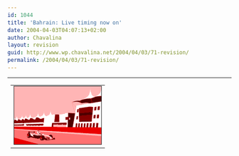 ```yaml
---
id: 1044
title: 'Bahrain: Live timing now on'
date: 2004-04-03T04:07:13+02:00
author: Chavalina
layout: revision
guid: http://www.wp.chavalina.net/2004/04/03/71-revision/
permalink: /2004/04/03/71-revision/
---
```

<table width="100%" border="0" cellpadding="0" cellspacing="0">
  <tr>
    <td>
      <table border="0" width="1" align="left">
        <tr>
          <td>
            <img src="/imagenes/fotos/bahrain.gif" border="1" alt="Bahrain" />
          </td>
        </tr>
      </table>
      
      <p>
        Un circuito nuevo. Una sorpresa esperada. Ahora mismo se corre la clasificación para el GP de Bahrain, Jenson Button marcó ayer el mejor tiempo y Honda parece que vuelve a la carga. Por ahora se coloca tercero, tras Barrichello y Sato, su compañero de equipo, veremos cuando acabe de escribir…
      </p>
      
      <p>
        Trulli, comienzo espectacular y un problemilla en el alerón, ni que fueran principiantes, y Fernando Alonso pasado totalmente incluso se sale de la pista, ¿demasiado ansioso? acaban respectivamente cuarto y decimotercero por ahora, fiasco para el español, ahora tendrá que arriesgar todo de nuevo en la salida.
      </p>
      
      <p>
        Mientras Alonso alega su actuación a un problema de frenos, Schumacher queda primero sacando 0.3 segs. a su compañero de equipo, ahora segundo, y Raikkonnen de nuevo con problemas. Iceman, éste no es tu año. Parece que no será en 2004 cuando salga el supuesto jovencito sucesor del Kaiser.
      </p>
      
      <p>
        Montoya está echando el resto, mejorando el tiempo de Schumacher en cada parcial, a punto de pasar la línea de meta… no pudo ser. Perdió medio segundo en el último parcial y se ríen en Ferrari ¿cosa de brujas? Ralph Schumacher también empieza bien, pero todos lo tenemos calado ya… haga lo que haga hasta que no se de mañana la salida no podremos decir si podrá hacer algo.
      </p>
      
      <p>
        Y parece ser que Raikkonnen no salió no por problemas, sino por una estrategia tomada para sólo hacer dos paradas mañana, muy arriesgado, a Renault no le salió bien anteriormente… así acaba la clasificación para mañana, la podéis ver en <a href="http://www.formula1.com/race/circuitmap/716.html" target="_blank">la página oficial de F1</a>, y mañana… yo creo que va a haber alguna sorpresa. Sólo nos quedan 23 horas y media para saberlo, paciencia <img src="/imagenes/emoticonos/guino.gif" alt="emo" />
      </p>
      
      <p>
        Aquí os dejo un par de enlaces curiosos, el <a href="http://f1.primera-clase.com/" target="_blank">primer weblog sobre F1</a> que conozco, y<a href="http://www.coopsf1.com/picks/" target="_blank"> otra página</a>, en inglés, conocida a través de este weblog, donde se puede aventurar sobre cada gran premio en una especie de liguilla. A probar suerte.
      </p>
    </td>
  </tr>
</table>

  * <a href="http://f1.primera-clase.com/" target="_blank">F1 Blog &#8211; weblog sobre Formula 1</a>
  * <a href="http://www.coopsf1.com/picks/" target="_blank">Coops F1 2004</a>